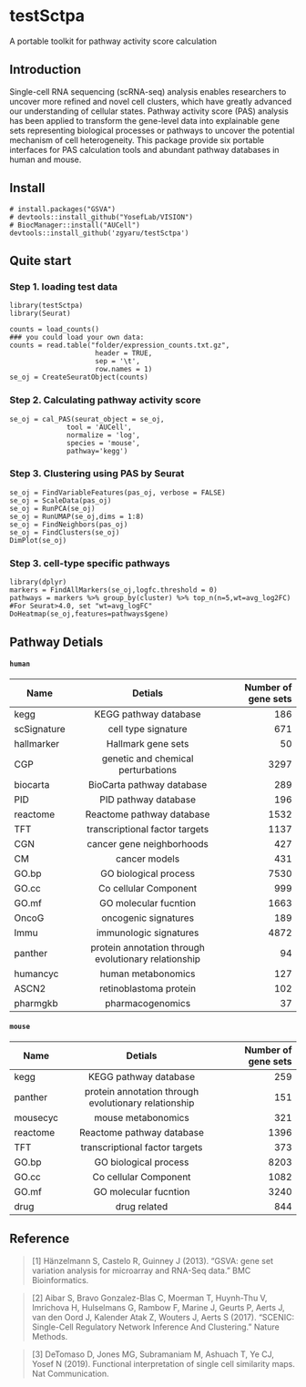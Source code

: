 # testSctpa

A portable toolkit for pathway activity score calculation

## Introduction
Single-cell RNA sequencing (scRNA-seq) analysis enables researchers to uncover more refined and novel cell clusters, which have greatly advanced our understanding of cellular states. Pathway activity score (PAS) analysis has been applied to transform the gene-level data into explainable gene sets representing biological processes or pathways to uncover the potential mechanism of cell heterogeneity. This package provide six portable interfaces for PAS calculation tools and abundant pathway databases in human and mouse.

## Install
```
# install.packages("GSVA")
# devtools::install_github("YosefLab/VISION")
# BiocManager::install("AUCell")
devtools::install_github('zgyaru/testSctpa')
```

## Quite start

### Step 1. loading test data
```
library(testSctpa)
library(Seurat)

counts = load_counts()
### you could load your own data:
counts = read.table("folder/expression_counts.txt.gz",
                     header = TRUE,
                     sep = '\t',
                     row.names = 1)
se_oj = CreateSeuratObject(counts)
```
### Step 2. Calculating pathway activity score
```
se_oj = cal_PAS(seurat_object = se_oj,
              tool = 'AUCell',
              normalize = 'log',
              species = 'mouse', 
              pathway='kegg')
```
### Step 3. Clustering using PAS by Seurat
```
se_oj = FindVariableFeatures(pas_oj, verbose = FALSE)
se_oj = ScaleData(pas_oj)
se_oj = RunPCA(se_oj)
se_oj = RunUMAP(se_oj,dims = 1:8)
se_oj = FindNeighbors(pas_oj)
se_oj = FindClusters(se_oj)
DimPlot(se_oj)
```
### Step 3. cell-type specific pathways
```
library(dplyr)
markers = FindAllMarkers(se_oj,logfc.threshold = 0)
pathways = markers %>% group_by(cluster) %>% top_n(n=5,wt=avg_log2FC)  #For Seurat>4.0, set "wt=avg_logFC"
DoHeatmap(se_oj,features=pathways$gene)
```



## Pathway Detials
#### `human`
| Name | Detials  | Number of gene sets |
| - | :-: | -: |
|kegg | KEGG pathway database | 186 |
|scSignature | cell type signature | 671 |
| hallmarker | Hallmark gene sets | 50 |
| CGP | genetic and chemical perturbations | 3297 |
|biocarta | BioCarta pathway database | 289 |
|PID | PID pathway database | 196 |
|reactome | Reactome pathway database | 1532 |
|TFT | transcriptional factor targets | 1137 |
|CGN | cancer gene neighborhoods | 427 |
|CM | cancer models | 431|
|GO.bp | GO biological process | 7530 |
|GO.cc | Co cellular Component | 999 |
|GO.mf | GO molecular fucntion | 1663|
|OncoG | oncogenic signatures | 189 |
|Immu | immunologic signatures | 4872 |
|panther | protein annotation through evolutionary relationship | 94 |
|humancyc | human metabonomics | 127 |
|ASCN2 | retinoblastoma protein | 102 |
|pharmgkb | pharmacogenomics | 37 |

#### `mouse`
|Name | Detials  | Number of gene sets|
|- | :-: | -: |
|kegg | KEGG pathway database | 259|
|panther | protein annotation through evolutionary relationship | 151|
|mousecyc | mouse metabonomics | 321|
|reactome | Reactome pathway database | 1396|
|TFT | transcriptional factor targets | 373|
|GO.bp | GO biological process | 8203|
|GO.cc | Co cellular Component | 1082|
|GO.mf | GO molecular fucntion | 3240|
|drug | drug related | 844|



## Reference
>[1] Hänzelmann S, Castelo R, Guinney J (2013). “GSVA: gene set variation analysis for microarray and RNA-Seq data.” BMC Bioinformatics.

>[2] Aibar S, Bravo Gonzalez-Blas C, Moerman T, Huynh-Thu V, Imrichova H, Hulselmans G, Rambow F, Marine J, Geurts P, Aerts J, van den Oord J, Kalender Atak Z, Wouters J, Aerts S (2017). “SCENIC: Single-Cell Regulatory Network Inference And Clustering.” Nature Methods.

>[3] DeTomaso D, Jones MG, Subramaniam M, Ashuach T, Ye CJ, Yosef N (2019). Functional interpretation of single cell similarity maps. Nat Communication.